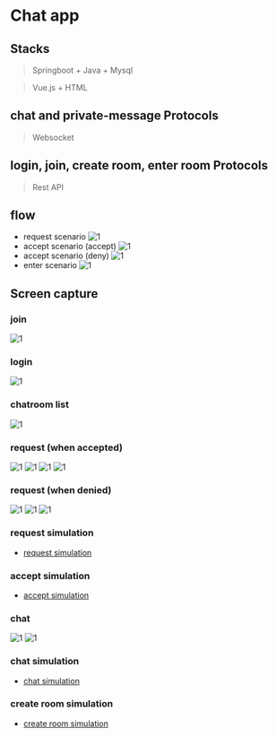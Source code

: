 # Chat app 

## Stacks
> Springboot + Java + Mysql

> Vue.js + HTML

## chat and private-message Protocols
> Websocket

## login, join, create room, enter room Protocols
> Rest API

## flow
- request scenario
![1](images/requestscenario.PNG)
- accept scenario (accept)
![1](images/acceptscenario.PNG)
- accept scenario (deny)
![1](images/acceptscenario2.PNG)
- enter scenario 
![1](images/enterscenario.PNG)


## Screen capture
### join
![1](images/join.PNG)

### login
![1](images/login.PNG)

### chatroom list
![1](images/chatroomlist1.PNG)

### request (when accepted)
![1](images/request.PNG)
![1](images/request2.PNG)
![1](images/request3.PNG)
![1](images/request4.PNG)

### request (when denied)
![1](images/reqnopermission.PNG)
![1](images/reqnopermission2.PNG)
![1](images/reqnopermission3.PNG)

### request simulation
- [request simulation](images/requestvideo.mov)

### accept simulation
- [accept simulation](images/acceptvideo.mov)

### chat
![1](images/chat.PNG)
![1](images/chat2.PNG)

### chat simulation
- [chat simulation](images/chatvideo.mov)

### create room simulation
- [create room simulation](images/createroom.mov)




